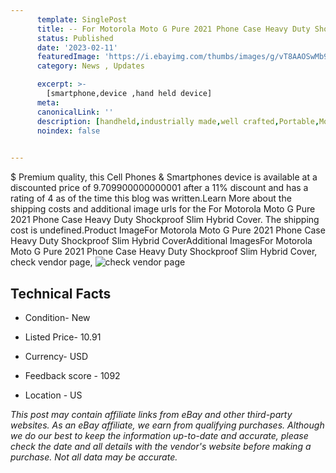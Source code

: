 ```yaml
---
      template: SinglePost
      title: -- For Motorola Moto G Pure 2021 Phone Case Heavy Duty Shockproof Slim Hybrid Cover
      status: Published
      date: '2023-02-11'
      featuredImage: 'https://i.ebayimg.com/thumbs/images/g/vT8AAOSwMb9isTuQ/s-l225.jpg'
      category: News , Updates

      excerpt: >-
        [smartphone,device ,hand held device]
      meta:
      canonicalLink: ''
      description: [handheld,industrially made,well crafted,Portable,Mobile,Compact,Convenient,Lightweight,Maneuverable,Man-portable,Miniature,Carriable,Hand-held,Light,Holdable,Transportable,Mobile device,Pocket-sized,On-the-go,Wireless,Cordless,Compact size,Convenient size, smartphone,device ,hand held device]
      noindex: false

        
---
```

$
    Premium quality, this Cell Phones & Smartphones device is available at a discounted price of 9.709900000000001 after a 11% discount and has a rating of 4 as of the time this blog was written.Learn More about the shipping costs and additional image urls for the For Motorola Moto G Pure 2021 Phone Case Heavy Duty Shockproof Slim Hybrid Cover. The shipping cost is undefined.Product ImageFor Motorola Moto G Pure 2021 Phone Case Heavy Duty Shockproof Slim Hybrid CoverAdditional ImagesFor Motorola Moto G Pure 2021 Phone Case Heavy Duty Shockproof Slim Hybrid Cover, check vendor page, ![check vendor page](https://origin-galleryplus.ebayimg.com/ws/web/363880175157_2_0_1/225x225.jpg,https://origin-galleryplus.ebayimg.com/ws/web/363880175157_3_0_1/225x225.jpg,https://origin-galleryplus.ebayimg.com/ws/web/363880175157_4_0_1/225x225.jpg,https://origin-galleryplus.ebayimg.com/ws/web/363880175157_5_0_1/225x225.jpg,https://origin-galleryplus.ebayimg.com/ws/web/363880175157_6_0_1/225x225.jpg,https://origin-galleryplus.ebayimg.com/ws/web/363880175157_7_0_1/225x225.jpg,https://origin-galleryplus.ebayimg.com/ws/web/363880175157_8_0_1/225x225.jpg)
    
    

 ## Technical Facts 



     
      

 - Condition- New 


      

 - Listed Price- 10.91 


      

 - Currency- USD 


      

 - Feedback score - 1092 


      

 - Location - US 


      
      

 *_This post may contain affiliate links from eBay and other third-party websites. As an eBay affiliate, we earn from qualifying purchases. Although we do our best to keep the information up-to-date and accurate, please check the date and all details with the vendor's website before making a purchase. Not all data may be accurate._*



    
    
    
    
    